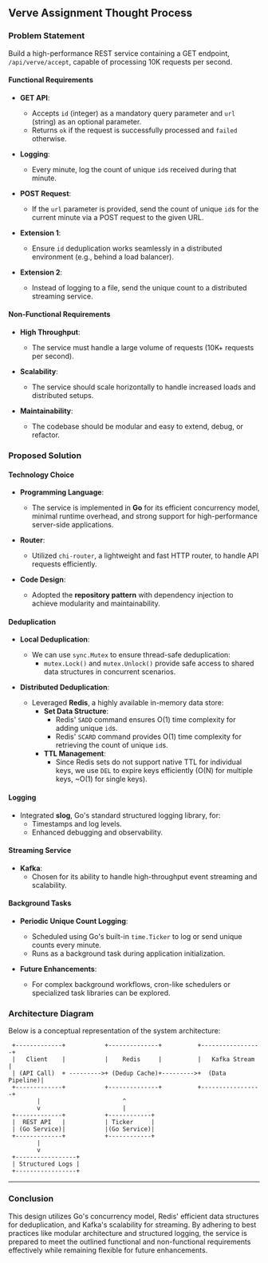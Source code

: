 ## Verve Assignment Thought Process

### Problem Statement

Build a high-performance REST service containing a GET endpoint, `/api/verve/accept`, capable of processing 10K requests per second.

#### Functional Requirements
- **GET API**:
  - Accepts `id` (integer) as a mandatory query parameter and `url` (string) as an optional parameter.
  - Returns `ok` if the request is successfully processed and `failed` otherwise.

- **Logging**:
  - Every minute, log the count of unique `id`s received during that minute.

- **POST Request**:
  - If the `url` parameter is provided, send the count of unique `id`s for the current minute via a POST request to the given URL.

- **Extension 1**:
  - Ensure `id` deduplication works seamlessly in a distributed environment (e.g., behind a load balancer).

- **Extension 2**:
  - Instead of logging to a file, send the unique count to a distributed streaming service.

#### Non-Functional Requirements
- **High Throughput**:
  - The service must handle a large volume of requests (10K+ requests per second).

- **Scalability**:
  - The service should scale horizontally to handle increased loads and distributed setups.

- **Maintainability**:
  - The codebase should be modular and easy to extend, debug, or refactor.

### Proposed Solution

#### Technology Choice
- **Programming Language**:
  - The service is implemented in **Go** for its efficient concurrency model, minimal runtime overhead, and strong support for high-performance server-side applications.

- **Router**:
  - Utilized `chi-router`, a lightweight and fast HTTP router, to handle API requests efficiently.

- **Code Design**:
  - Adopted the **repository pattern** with dependency injection to achieve modularity and maintainability.

#### Deduplication

- **Local Deduplication**:
  - We can use `sync.Mutex` to ensure thread-safe deduplication:
    - `mutex.Lock()` and `mutex.Unlock()` provide safe access to shared data structures in concurrent scenarios.

- **Distributed Deduplication**:
  - Leveraged **Redis**, a highly available in-memory data store:
    - **Set Data Structure**:
      - Redis' `SADD` command ensures O(1) time complexity for adding unique `id`s.
      - Redis' `SCARD` command provides O(1) time complexity for retrieving the count of unique `id`s.
    - **TTL Management**:
      - Since Redis sets do not support native TTL for individual keys, we use `DEL` to expire keys efficiently (O(N) for multiple keys, ~O(1) for single keys).

#### Logging
- Integrated **slog**, Go's standard structured logging library, for:
  - Timestamps and log levels.
  - Enhanced debugging and observability.

#### Streaming Service
- **Kafka**:
  - Chosen for its ability to handle high-throughput event streaming and scalability.

#### Background Tasks
- **Periodic Unique Count Logging**:
  - Scheduled using Go's built-in `time.Ticker` to log or send unique counts every minute.
  - Runs as a background task during application initialization.

- **Future Enhancements**:
  - For complex background workflows, cron-like schedulers or specialized task libraries can be explored.

### Architecture Diagram

Below is a conceptual representation of the system architecture:

```
 +-------------+           +--------------+          +-----------------+
 |   Client    |           |    Redis     |          |   Kafka Stream  |
 | (API Call)  + --------->+ (Dedup Cache)+--------->+  (Data Pipeline)|
 +-------------+           +--------------+          +-----------------+                              
        |                       ^   
        v                       |   
 +-------------+           +------------+  
 |  REST API   |           | Ticker     |
 | (Go Service)|           |(Go Service)|
 +-------------+           +------------+ 
        |
        v                   
 +-----------------+
 | Structured Logs |    
 +-----------------+
```

---

### Conclusion
This design utilizes Go's concurrency model, Redis' efficient data structures for deduplication, and Kafka's scalability for streaming. By adhering to best practices like modular architecture and structured logging, the service is prepared to meet the outlined functional and non-functional requirements effectively while remaining flexible for future enhancements.
